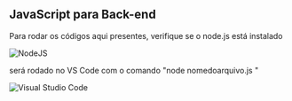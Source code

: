 ## JavaScript para Back-end

<p> Para rodar os códigos aqui presentes, verifique se o node.js está instalado </p>

![NodeJS](https://img.shields.io/badge/node.js-6DA55F?style=for-the-badge&logo=node.js&logoColor=white)

<p> será rodado no VS Code com o comando "node nomedoarquivo.js " </p>

![Visual Studio Code](https://img.shields.io/badge/Visual%20Studio%20Code-0078d7.svg?style=for-the-badge&logo=visual-studio-code&logoColor=white)

